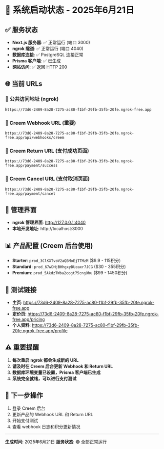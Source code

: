 # 🚀 系统启动状态 - 2025年6月21日

## ✅ 服务状态
- **Next.js 服务器**: ✅ 正常运行 (端口 3000)
- **ngrok 隧道**: ✅ 正常运行 (端口 4040)
- **数据库连接**: ✅ PostgreSQL 连接正常
- **Prisma 客户端**: ✅ 已生成
- **网站访问**: ✅ 返回 HTTP 200

## 🌐 当前 URLs

### 🔗 公共访问地址 (ngrok)
```
https://73d6-2409-8a28-7275-ac80-f1bf-29fb-35fb-20fe.ngrok-free.app
```

### 🔧 Creem Webhook URL (重要)
```
https://73d6-2409-8a28-7275-ac80-f1bf-29fb-35fb-20fe.ngrok-free.app/api/webhooks/creem
```

### 📄 Creem Return URL (支付成功页面)
```
https://73d6-2409-8a28-7275-ac80-f1bf-29fb-35fb-20fe.ngrok-free.app/payment/success
```

### 📄 Creem Cancel URL (支付取消页面)
```
https://73d6-2409-8a28-7275-ac80-f1bf-29fb-35fb-20fe.ngrok-free.app/payment/cancel
```

## 🔧 管理界面
- **ngrok 管理界面**: http://127.0.0.1:4040
- **本地开发地址**: http://localhost:3000

## 📊 产品配置 (Creem 后台使用)
- **Starter**: `prod_3ClKXTvoV2aQBMoEjTTMzM` ($9.9 - 115积分)
- **Standard**: `prod_67wDHjBHhgxyDUeaxr7JCG` ($30 - 355积分)
- **Premium**: `prod_5AkdzTWba2cogt75cngOhu` ($99 - 1450积分)

## 🧪 测试链接
- **主页**: https://73d6-2409-8a28-7275-ac80-f1bf-29fb-35fb-20fe.ngrok-free.app
- **定价页**: https://73d6-2409-8a28-7275-ac80-f1bf-29fb-35fb-20fe.ngrok-free.app/pricing
- **个人资料**: https://73d6-2409-8a28-7275-ac80-f1bf-29fb-35fb-20fe.ngrok-free.app/profile

## ⚠️ 重要提醒
1. **每次重启 ngrok 都会生成新的 URL**
2. **请及时在 Creem 后台更新 Webhook 和 Return URL**
3. **数据库环境变量已设置，Prisma 客户端已生成**
4. **系统完全就绪，可以进行支付测试**

## 🎯 下一步操作
1. 登录 Creem 后台
2. 更新产品的 Webhook URL 和 Return URL
3. 开始支付测试
4. 查看 webhook 日志和积分更新情况

---
**生成时间**: 2025年6月21日
**服务状态**: 🟢 全部正常运行 